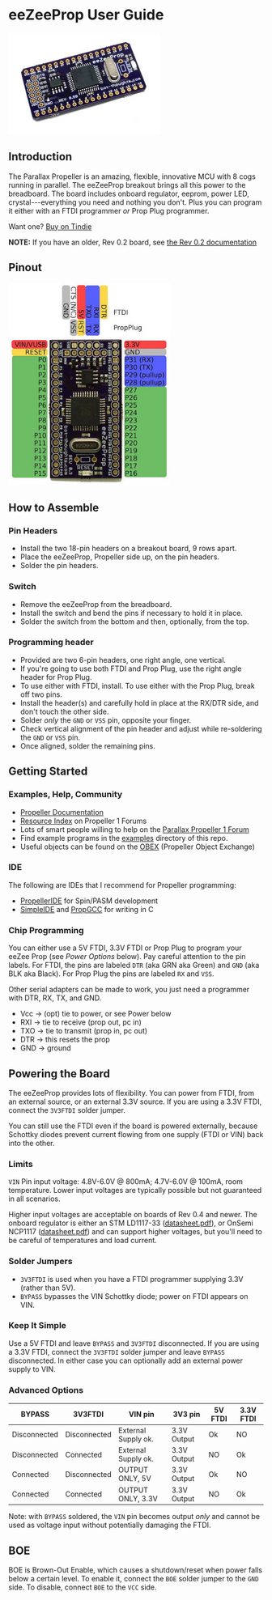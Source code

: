# eeZeeProp User Guide
![eeZeeProp](images/eeZeeProp.jpg)

## Introduction

The Parallax Propeller is an amazing, flexible, innovative MCU with 8 cogs running in parallel. The eeZeeProp breakout brings all this power to the breadboard. The board includes onboard regulator, eeprom, power LED, crystal---everything you need and nothing you don't. Plus you can program it either with an FTDI programmer *or* Prop Plug programmer.

Want one? [Buy on Tindie](https://tindie.com/shops/bot_thoughts/eezee-propeller/)

**NOTE:** If you have an older, Rev 0.2 board, see [the Rev 0.2 documentation](eeZeePropRev2.md)

## Pinout

![eeZeePropPinout](images/eeZeePropPinout.jpg)

## How to Assemble

### Pin Headers

* Install the two 18-pin headers on a breakout board, 9 rows apart.
* Place the eeZeeProp, Propeller side up, on the pin headers.
* Solder the pin headers.

### Switch

* Remove the eeZeeProp from the breadboard.
* Install the switch and bend the pins if necessary to hold it in place.
* Solder the switch from the bottom and then, optionally, from the top.

### Programming header

* Provided are two 6-pin headers, one right angle, one vertical.
* If you're going to use both FTDI and Prop Plug, use the right angle header for Prop Plug.
* To use either with FTDI, install. To use either with the Prop Plug, break off two pins.
* Install the header(s) and carefully hold in place at the RX/DTR side, and don't touch the other side.
* Solder *only* the ```GND``` or ```VSS``` pin, opposite your finger.
* Check vertical alignment of the pin header and adjust while re-soldering the ```GND``` or ```VSS``` pin.
* Once aligned, solder the remaining pins.

## Getting Started

### Examples, Help, Community

* [Propeller Documentation](http://www.parallaxsemiconductor.com/docs)
* [Resource Index](https://forums.parallax.com/discussion/111166/propeller-resource-index) on Propeller 1 Forums
* Lots of smart people willing to help on the [Parallax Propeller 1 Forum](https://forums.parallax.com/categories/propeller-1-multicore-microcontroller)
* Find example programs in the [examples](../examples) directory of this repo.
* Useful objects can be found on the [OBEX](http://obex.parallax.com/) (Propeller Object Exchange)

### IDE

The following are IDEs that I recommend for Propeller programming:

  * [PropellerIDE](https://github.com/parallaxinc/PropellerIDE) for Spin/PASM development
  * [SimpleIDE](http://learn.parallax.com/propeller-c-set-simpleide) and [PropGCC](http://code.google.com/p/propgcc/) for writing in C

### Chip Programming

You can either use a 5V FTDI, 3.3V FTDI or Prop Plug to program your eeZee Prop (see *Power Options* below). Pay careful attention to the pin labels. For FTDI, the pins are labeled ```DTR``` (aka GRN aka Green) and ```GND``` (aka BLK aka Black). For Prop Plug the pins are labeled ```RX``` and ```VSS```.

Other serial adapters can be made to work, you just need a programmer with DTR, RX, TX, and GND.

  * Vcc -> (opt) tie to power, or see Power below
  * RXI -> tie to receive (prop out, pc in)
  * TXO -> tie to transmit (prop in, pc out)
  * DTR -> this resets the prop
  * GND -> ground

## Powering the Board

The eeZeeProp provides lots of flexibility. You can power from FTDI, from an external source, or an external 3.3V source. If you are using a 3.3V FTDI, connect the ```3V3FTDI``` solder jumper.

You can still use the FTDI even if the board is powered externally, because Schottky diodes prevent current flowing from one supply (FTDI or VIN) back into the other.

### Limits

```VIN``` Pin input voltage: 4.8V-6.0V @ 800mA; 4.7V-6.0V @ 100mA, room temperature. Lower input voltages are typically possible but not guaranteed in all scenarios.

Higher input voltages are acceptable on boards of Rev 0.4 and newer. The onboard regulator is either an STM LD1117-33 ([datasheet.pdf](http://www.st.com/web/en/resource/technical/document/datasheet/CD00000544.pdf)), or OnSemi NCP1117 ([datasheet.pdf](http://www.onsemi.com/pub_link/Collateral/NCP1117-D.PDF)) and can support higher voltages, but you'll need to be careful of temperatures and load current.

### Solder Jumpers

 * ```3V3FTDI``` is used when you have a FTDI programmer supplying 3.3V (rather than 5V).
 * ```BYPASS``` bypasses the VIN Schottky diode; power on FTDI appears on VIN.

### Keep It Simple

Use a 5V FTDI and leave ```BYPASS``` and ```3V3FTDI``` disconnected. If you are using a 3.3V FTDI, connect the ```3V3FTDI``` solder jumper and leave ```BYPASS``` disconnected.  In either case you can optionally add an external power supply to VIN.

### Advanced Options

| BYPASS       | 3V3FTDI      | VIN pin             | 3V3 pin     | 5V FTDI | 3.3V FTDI |
|--------------|--------------|---------------------|-------------|---------|-----------|
| Disconnected | Disconnected | External Supply ok. | 3.3V Output | Ok      | NO        |
| Disconnected | Connected    | External Supply ok. | 3.3V Output | NO      | Ok        |
| Connected    | Disconnected | OUTPUT ONLY, 5V     | 3.3V Output | Ok      | NO        |
| Connected    | Connected    | OUTPUT ONLY, 3.3V   | 3.3V Output | NO      | Ok        |

Note: with ```BYPASS``` soldered, the ```VIN``` pin becomes output *only* and cannot be used as voltage input without potentially damaging the FTDI.

## BOE

BOE is Brown-Out Enable, which causes a shutdown/reset when power falls below a certain level. To enable it, connect the ```BOE``` solder jumper to the ```GND``` side.  To disable, connect ```BOE``` to the ```VCC``` side.
